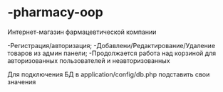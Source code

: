 # -pharmacy-oop
Интернет-магазин фармацевтической компании

-Регистрация/авторизация;
-Добавлени/Редактирование/Удаление товаров из админ панели;
-Продолжается работа над корзиной для авторизованных пользователей и неавторизованных

Для подключения БД в application/config/db.php подставить свои значения

